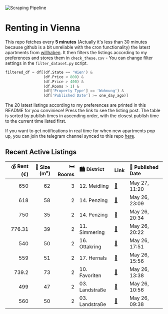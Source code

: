![Scraping Pipeline](https://github.com/AthomsG/renting-in-vienna/actions/workflows/run_pipeline.yml/badge.svg)


# Renting in Vienna

This repo fetches every **5 minutes** (Actually it's less than 30 minutes because github is a bit unreliable with the cron functionality) the latest apartments from [willhaben](https://www.willhaben.at/).
It then filters the listings according to my preferences and stores them in `check_these.csv` - You can change filter settings in the `filter_dataset.py` script.

```python
filtered_df = df[(df.State == 'Wien') & 
                 (df.Price < 800) &
                 (df.Price > 400) &
                 (df.Rooms > 1) &
                 (df['Property Type'] == 'Wohnung') &
                 (df['Published Date'] >= one_day_ago)]
```

The 20 latest listings according to my preferences are printed in this README for you conviniece! Press the link to see the listing post.
The table is sorted by publish times in ascending order, with the closest publish time to the current time listed first.

If you want to get notifications in real time for when new apartments pop up, you can join the telegram channel synced to this repo [here](https://t.me/+1HPAYOf5BSsyNTlk).

## Recent Active Listings

|   💰 Rent (€) |   📏 Size (m²) |   🛏️ Rooms | 🏙️ District    | Link                                                                                                                                                                        | 📅 Published Date   |
|-------------:|--------------:|-----------:|:---------------|:----------------------------------------------------------------------------------------------------------------------------------------------------------------------------|:-------------------|
|       650    |            62 |          3 | 12. Meidling   | [🔗](https://www.willhaben.at/iad/immobilien/d/mietwohnungen/wien/wien-1120-meidling/direktvergabe-gemeindewohnung---vormerkschein-f.-3-zimmer-1035361550/)                  | May 27, 11:20      |
|       618    |            58 |          2 | 14. Penzing    | [🔗](https://www.willhaben.at/iad/immobilien/d/mietwohnungen/wien/wien-1140-penzing/gemeindewhg-direktvergabe-vmd-%21%21-30.04.25-%21%21-1605941524/)                        | May 26, 23:09      |
|       750    |            35 |          2 | 14. Penzing    | [🔗](https://www.willhaben.at/iad/immobilien/d/mietwohnungen/wien/wien-1140-penzing/schicke-singlewohnung-mit-weitblick-801346666/)                                          | May 26, 20:34      |
|       776.31 |            39 |          2 | 11. Simmering  | [🔗](https://www.willhaben.at/iad/immobilien/d/mietwohnungen/wien/wien-1110-simmering/nach-generalsanierung-erstbezug-1984917871/)                                           | May 26, 20:22      |
|       540    |            50 |          2 | 16. Ottakring  | [🔗](https://www.willhaben.at/iad/immobilien/d/mietwohnungen/wien/wien-1160-ottakring/gemeindewohnung---nachmieter-gesucht-936742454/)                                       | May 26, 17:51      |
|       559    |            51 |          2 | 17. Hernals    | [🔗](https://www.willhaben.at/iad/immobilien/d/mietwohnungen/wien/wien-1170-hernals/schmuckst%C3%BCck-beim-brunnenmarkt%21-1490105313/)                                      | May 26, 15:56      |
|       739.2  |            73 |          2 | 10. Favoriten  | [🔗](https://www.willhaben.at/iad/immobilien/d/mietwohnungen/wien/wien-1100-favoriten/altbaumietwohnung-nahe-quellenplatz-1446651391/)                                       | May 26, 13:38      |
|       499    |            47 |          2 | 03. Landstraße | [🔗](https://www.willhaben.at/iad/immobilien/d/mietwohnungen/wien/wien-1030-landstra%C3%9Fe/2-zimmer-gemeindewohnung-direktvergabe-887715002/)                               | May 26, 10:56      |
|       560    |            50 |          2 | 03. Landstraße | [🔗](https://www.willhaben.at/iad/immobilien/d/mietwohnungen/wien/wien-1030-landstra%C3%9Fe/%28reserviert%29-direktvergabe-gemeindewohnung-%5Bvmd-31.01.2025%5D-2137780015/) | May 26, 09:38      |
